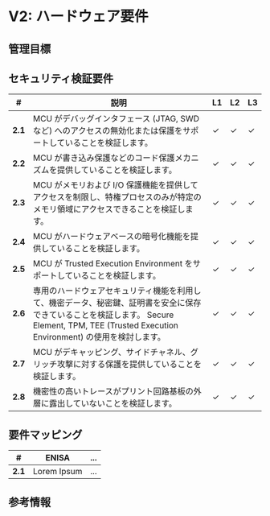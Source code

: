 # V2: ハードウェア要件

## 管理目標

## セキュリティ検証要件

| # | 説明 | L1 | L2 | L3 |
| --  | ---------------------- | - | - | - |
| **2.1** | MCU がデバッグインタフェース (JTAG, SWD など) へのアクセスの無効化または保護をサポートしていることを検証します。 | ✓ | ✓ | ✓ |
| **2.2** | MCU が書き込み保護などのコード保護メカニズムを提供していることを検証します。 | ✓ | ✓ | ✓ |
| **2.3** | MCU がメモリおよび I/O 保護機能を提供してアクセスを制限し、特権プロセスのみが特定のメモリ領域にアクセスできることを検証します。 | ✓ | ✓ | ✓ |
| **2.4** | MCU がハードウェアベースの暗号化機能を提供していることを検証します。 | ✓ | ✓ | ✓ |
| **2.5** | MCU が Trusted Execution Environment をサポートしていることを検証します。 | ✓ | ✓ | ✓ |
| **2.6** | 専用のハードウェアセキュリティ機能を利用して、機密データ、秘密鍵、証明書を安全に保存できていることを検証します。 Secure Element, TPM, TEE (Trusted Execution Environment) の使用を検討します。 | ✓ | ✓ | ✓ |
| **2.7** | MCU がデキャッピング、サイドチャネル、グリッチ攻撃に対する保護を提供していることを検証します。 | ✓ | ✓ | ✓ |
| **2.8** | 機密性の高いトレースがプリント回路基板の外層に露出していないことを検証します。 | ✓ | ✓ | ✓ |


## 要件マッピング

| # | ENISA | ... |
| -- | ---------------------- | ---------------------- |
|**2.1** | Lorem Ipsum | ... |

## 参考情報
